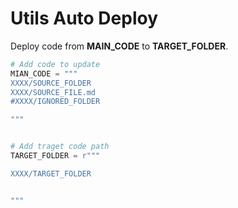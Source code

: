 # Utils  Auto Deploy



Deploy code from **MAIN_CODE** to **TARGET_FOLDER**.

```python
# Add code to update
MIAN_CODE = """
XXXX/SOURCE_FOLDER
XXXX/SOURCE_FILE.md
#XXXX/IGNORED_FOLDER

"""


# Add traget code path
TARGET_FOLDER = r"""

XXXX/TARGET_FOLDER


"""

```



